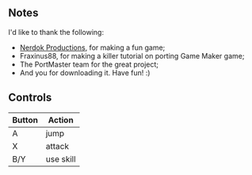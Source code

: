 ## Notes

I'd like to thank the following:
- [Nerdok Productions](https://nerdook-productions.com/), for making a fun game;
- Fraxinus88, for making a killer tutorial on porting Game Maker game;
- The PortMaster team for the great project;
- And you for downloading it. Have fun! :)

## Controls

| Button | Action |
|--|--| 
|A|jump|
|X|attack|
|B/Y|use skill|

